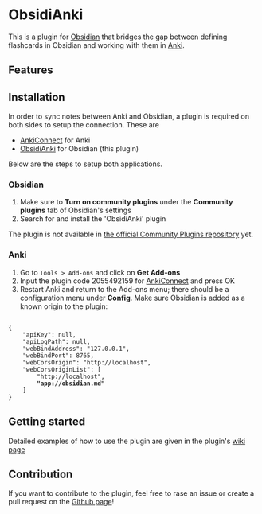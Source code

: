 # ObsidiAnki
This is a plugin for [Obsidian](https://obsidian.md/) that bridges the gap between defining flashcards in Obsidian and working with them in [Anki](https://apps.ankiweb.net/).

## Features

## Installation
In order to sync notes between Anki and Obsidian, a plugin is required on both sides to setup the connection.
These are
- [AnkiConnect](https://ankiweb.net/shared/info/2055492159) for Anki
- [ObsidiAnki](https://github.com/eevdriet/obsidi-anki) for Obsidian (this plugin)

Below are the steps to setup both applications.

### Obsidian
1. Make sure to **Turn on community plugins** under the **Community plugins** tab of Obsidian's settings
2. Search for and install the 'ObsidiAnki' plugin

The plugin is not available in [the official Community Plugins repository](https://obsidian.md/plugins) yet.

### Anki
1. Go to `Tools > Add-ons` and click on **Get Add-ons**
2. Input the plugin code 2055492159 for [AnkiConnect](https://ankiweb.net/shared/info/2055492159) and press OK
3. Restart Anki and return to the Add-ons menu; there should be a configuration menu under **Config**.
Make sure Obsidian is added as a known origin to the plugin:
<code>
{
    "apiKey": null,
    "apiLogPath": null,
    "webBindAddress": "127.0.0.1",
    "webBindPort": 8765,
    "webCorsOrigin": "http://localhost",
    "webCorsOriginList": [
        "http://localhost",
        <strong>"app://obsidian.md"</strong>
    ]
}
</code>

## Getting started
Detailed examples of how to use the plugin are given in the plugin's [wiki page](https://github.com/eevdriet/obsidi-anki/wiki)

## Contribution
If you want to contribute to the plugin, feel free to rase an issue or create a pull request on the [Github page](https://github.com/eevdriet/obsidi-anki)!
